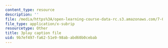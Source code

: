 ```yaml
---
content_type: resource
description: ''
file: /media/https%3A/open-learning-course-data-rc.s3.amazonaws.com/7-01sc-fundamentals-of-biology-fall-2011/9b7ef497fa6251e998ababd60b0cebab_sAD1Xr3-rmI.vtt
file_type: application/x-subrip
resourcetype: Other
title: 3play caption file
uid: 9b7ef497-fa62-51e9-98ab-abd60b0cebab
---
```

